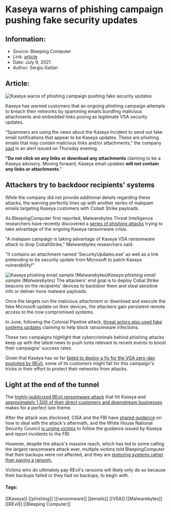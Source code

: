 # Kaseya warns of phishing campaign pushing fake security updates
### 

## Information:
+ Source: Bleeping Computer
+ Link: [article](https://www.bleepingcomputer.com/news/security/kaseya-warns-of-phishing-campaign-pushing-fake-security-updates/)
+ Date: July 9, 2021
+ Author: Sergiu Gatlan


## Article:
![Kaseya warns of phishing campaign pushing fake security updates](https://www.bleepstatic.com/content/hl-images/2021/07/05/Kaseya-headpic.jpg)


Kaseya has warned customers that an ongoing phishing campaign attempts to breach their networks by spamming emails bundling malicious attachments and embedded links posing as legitimate VSA security updates.


"Spammers are using the news about the Kaseya Incident to send out fake email notifications that appear to be Kaseya updates. These are phishing emails that may contain malicious links and/or attachments," the company [said](https://helpdesk.kaseya.com/hc/en-gb/articles/4403440684689) in an alert issued on Thursday evening.



**"Do not click on any links or download any attachments** claiming to be a Kaseya advisory. Moving forward, Kaseya email updates **will not contain any links or attachments**."


Attackers try to backdoor recipients' systems
---------------------------------------------


While the company did not provide additional details regarding these attacks, the warning perfectly lines up with another series of malspam emails targeting Kaseya customers with Cobalt Strike payloads.


As BleepingComputer first reported, Malwarebytes Threat Intelligence researchers have recently discovered a [series of phishing attacks](https://www.bleepingcomputer.com/news/security/fake-kaseya-vsa-security-update-backdoors-networks-with-cobalt-strike/) trying to take advantage of the ongoing Kaseya ransomware crisis.


"A malspam campaign is taking advantage of Kaseya VSA ransomware attack to drop CobaltStrike," Malwarebytes researchers said.


"It contains an attachment named 'SecurityUpdates.exe' as well as a link pretending to be security update from Microsoft to patch Kaseya vulnerability!"



![Kaseya phishing email sample (Malwarebytes)](https://www.bleepstatic.com/images/news/u/1109292/2021/Kaseya%20phishing.png)*Kaseya phishing email sample (Malwarebytes)*
The attackers' end goal is to deploy Cobal Strike beacons on the recipients' devices to backdoor them and steal sensitive info or deliver more malware payloads.


Once the targets run the malicious attachment or download and execute the fake Microsoft update on their devices, the attackers gain persistent remote access to the now compromised systems.


In June, following the Colonial Pipeline attack, [threat actors also used fake systems updates](https://www.bleepingcomputer.com/news/security/phishing-uses-colonial-pipeline-ransomware-lures-to-infect-victims/) claiming to help block ransomware infections.


These two campaigns highlight that cybercriminals behind phishing attacks keep up with the latest news to push lures relevant to recent events to boost their campaigns' success rates.


Given that Kaseya has so far [failed to deploy a fix for the VSA zero-day exploited by REvil](https://helpdesk.kaseya.com/hc/en-gb/articles/4403440684689), some of its customers might fall for this campaign's tricks in their effort to protect their networks from attacks.


Light at the end of the tunnel
------------------------------


The [highly-publicized REvil ransomware attack](https://www.bleepingcomputer.com/news/security/revil-ransomware-hits-1-000-plus-companies-in-msp-supply-chain-attack/) that hit Kaseya and [approximately 1,500 of their direct customers and downstream businesses](https://www.bleepingcomputer.com/news/security/kaseya-roughly-1-500-businesses-hit-by-revil-ransomware-attack/) makes for a perfect lure theme.


After the attack was disclosed, CISA and the FBI have [shared guidance](https://www.bleepingcomputer.com/news/security/cisa-fbi-share-guidance-for-victims-of-kaseya-ransomware-attack/) on how to deal with the attack's aftermath, and the White House National Security Council [is urging victims](https://www.whitehouse.gov/briefing-room/statements-releases/2021/07/04/statement-by-deputy-national-security-advisor-for-cyber-and-emerging-technology-anne-neuberger-on-reporting-kaseya-compromises/) to follow the guidance issued by Kaseya and report incidents to the FBI.


However, despite the attack's massive reach, which has led to some calling the largest ransomware attack ever, multiple victims told BleepingComputer that their backups were not affected, and they are [restoring systems rather than paying a ransom.](https://www.bleepingcomputer.com/news/security/revil-victims-are-refusing-to-pay-after-flawed-kaseya-ransomware-attack/)


Victims who do ultimately pay REvil's ransoms will likely only do so because their backups failed or they had no backups, to begin with.




#### Tags:
[[Kaseya]] [[phishing]] [[ransomware]] [[emails]] [[VSA]] [[Malwarebytes]] [[REvil]] [[Bleeping Computer]]
